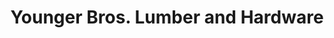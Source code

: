 ---
title: "Younger Bros. Lumber and Hardware"
url: /commerce-city/younger-bros-lumber-and-hardware/
shop: hardware
---